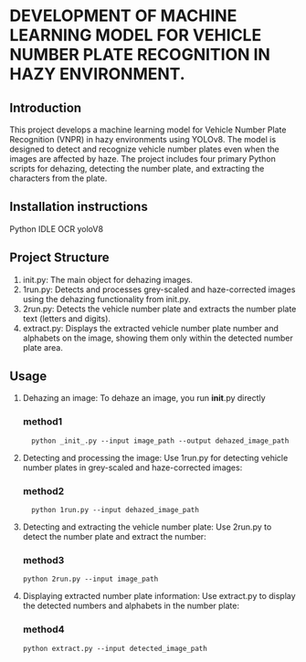 # DEVELOPMENT OF MACHINE LEARNING MODEL FOR VEHICLE NUMBER PLATE RECOGNITION IN HAZY ENVIRONMENT.
## Introduction
This project develops a machine learning model for Vehicle Number Plate Recognition (VNPR) in hazy environments using YOLOv8. The model is designed to detect and recognize vehicle number plates even when the images are affected by haze. The project includes four primary Python scripts for dehazing, detecting the number plate, and extracting the characters from the plate.

## Installation instructions
Python IDLE
OCR
yoloV8

## Project Structure
1. init.py: The main object for dehazing images.
2. 1run.py: Detects and processes grey-scaled and haze-corrected images using the dehazing functionality from init.py.
3. 2run.py: Detects the vehicle number plate and extracts the number plate text (letters and digits).
4. extract.py: Displays the extracted vehicle number plate number and alphabets on the image, showing them only within the detected number plate area.

## Usage
1. Dehazing an image: To dehaze an image, you run __init__.py directly
   ### method1
   ```
     python _init_.py --input image_path --output dehazed_image_path
   ```
2. Detecting and processing the image: Use 1run.py for detecting vehicle number plates in grey-scaled and haze-corrected images:
   ### method2
   ```
     python 1run.py --input dehazed_image_path
   ```
3. Detecting and extracting the vehicle number plate: Use 2run.py to detect the number plate and extract the number:
   ### method3
   ```
   python 2run.py --input image_path
   ```
4. Displaying extracted number plate information: Use extract.py to display the detected numbers and alphabets in the number plate:
   ### method4
   ```
   python extract.py --input detected_image_path
   ```




   



